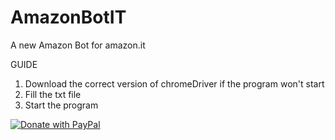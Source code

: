 # AmazonBotIT
A new Amazon Bot for amazon.it

GUIDE
1. Download the correct version of chromeDriver if the program won't start
2. Fill the txt file
3. Start the program

<a href="https://www.paypal.com/cgi-bin/webscr?cmd=_s-xclick&hosted_button_id=29C8HAWPTVRGE">
  <img style="max-width: 30%;" src="https://raw.githubusercontent.com/stefan-niedermann/paypal-donate-button/master/paypal-donate-button.png" alt="Donate with PayPal" />
</a>

